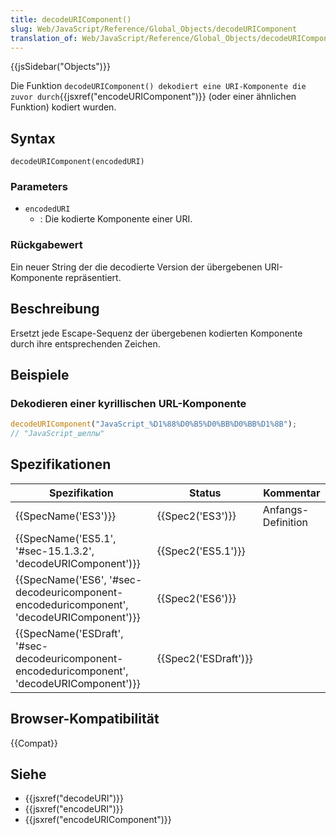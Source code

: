 ```yaml
---
title: decodeURIComponent()
slug: Web/JavaScript/Reference/Global_Objects/decodeURIComponent
translation_of: Web/JavaScript/Reference/Global_Objects/decodeURIComponent
---
```

{{jsSidebar("Objects")}}

Die Funktion `decodeURIComponent() dekodiert eine URI-Komponente die zuvor durch`{{jsxref("encodeURIComponent")}} (oder einer ähnlichen Funktion) kodiert wurden.

## Syntax

    decodeURIComponent(encodedURI)

### Parameters

- `encodedURI`
  - : Die kodierte Komponente einer URI.

### Rückgabewert

Ein neuer String der die decodierte Version der übergebenen URI-Komponente repräsentiert.

## Beschreibung

Ersetzt jede Escape-Sequenz der übergebenen kodierten Komponente durch ihre entsprechenden Zeichen.

## Beispiele

### Dekodieren einer kyrillischen URL-Komponente

```js
decodeURIComponent("JavaScript_%D1%88%D0%B5%D0%BB%D0%BB%D1%8B");
// "JavaScript_шеллы"
```

## Spezifikationen

| Spezifikation                                                                                                                | Status                       | Kommentar          |
| ---------------------------------------------------------------------------------------------------------------------------- | ---------------------------- | ------------------ |
| {{SpecName('ES3')}}                                                                                                     | {{Spec2('ES3')}}         | Anfangs-Definition |
| {{SpecName('ES5.1', '#sec-15.1.3.2', 'decodeURIComponent')}}                                             | {{Spec2('ES5.1')}}     |                    |
| {{SpecName('ES6', '#sec-decodeuricomponent-encodeduricomponent', 'decodeURIComponent')}}         | {{Spec2('ES6')}}         |                    |
| {{SpecName('ESDraft', '#sec-decodeuricomponent-encodeduricomponent', 'decodeURIComponent')}} | {{Spec2('ESDraft')}} |                    |

## Browser-Kompatibilität

{{Compat}}

## Siehe

- {{jsxref("decodeURI")}}
- {{jsxref("encodeURI")}}
- {{jsxref("encodeURIComponent")}}
